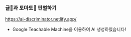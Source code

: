 ### 귤🍊과 토마토🍅 판별하기

https://ai-discriminator.netlify.app/

* Google Teachable Machine을 이용하여 AI 생성하였습니다!
